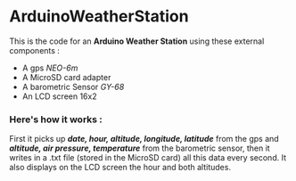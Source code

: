 # ArduinoWeatherStation

This is the code for an **Arduino Weather Station** using these external components :
- A gps *NEO-6m*
- A MicroSD card adapter
- A barometric Sensor *GY-68*
- An LCD screen 16x2

### Here's how it works :

First it picks up ***date, hour, altitude, longitude, latitude*** from the gps and ***altitude, air pressure, temperature*** from the barometric sensor, then it
writes in a .txt file (stored in the MicroSD card) all this data every second. It also displays on the LCD screen the hour and both altitudes.
